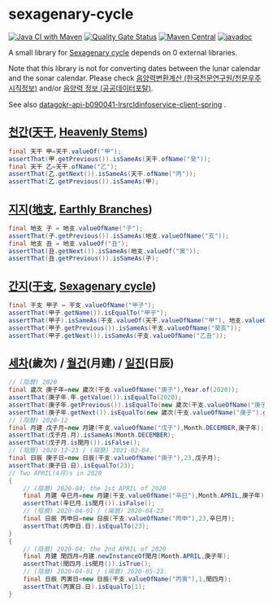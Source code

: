 # sexagenary-cycle

[![Java CI with Maven](https://github.com/jinahya/sexagenary-cycle/workflows/Java%20CI%20with%20Maven/badge.svg?branch=develop)](https://github.com/jinahya/sexagenary-cycle/actions)
[![Quality Gate Status](https://sonarcloud.io/api/project_badges/measure?project=jinahya_sexagenary-cycle&metric=alert_status)](https://sonarcloud.io/dashboard?id=jinahya_sexagenary-cycle)
[![Maven Central](https://img.shields.io/maven-central/v/com.github.jinahya/sexagenary-cycle)](https://search.maven.org/search?q=g:com.github.jinahya%20a:sexagenary-cycle)
[![javadoc](https://javadoc.io/badge2/com.github.jinahya/sexagenary-cycle/javadoc.svg)](https://javadoc.io/doc/com.github.jinahya/sexagenary-cycle)

A small library for [Sexagenary cycle](https://en.wikipedia.org/wiki/Sexagenary_cycle) depends on 0 external libraries.

Note that this library is not for converting dates between the lunar calendar and the sonar calendar. Please
check [음양력변환계산 (한국천문연구원/천문우주시직정보)](https://astro.kasi.re.kr/life/pageView/8)
and/or [음양력 정보 (공공데이터포탈)](https://www.data.go.kr/data/15012679/openapi.do).

See
also [datagokr-api-b090041-lrsrcldinfoservice-client-spring](https://github.com/jinahya/datagokr-api-b090041-lrsrcldinfoservice-client-spring)
.

## [천간][천간]\([天干][天干], [Heavenly Stems][Heavenly_Stems])

```java
final 天干 甲=天干.valueOf("甲");
assertThat(甲.getPrevious()).isSameAs(天干.ofName("癸"));
final 天干 乙=天干.ofName("乙");
assertThat(乙.getNext()).isSameAs(天干.ofName("丙"));
assertThat(乙.getPrevious()).isSameAs(甲);
```

## [지지][지지]\([地支][地支], [Earthly Branches][Earthly_Branches])

```java
final 地支 子 = 地支.valueOfName("子");
assertThat(子.getPrevious()).isSameAs(地支.valueOfName("亥"));
final 地支 丑 = 地支.valueOf("丑");
assertThat(丑.getNext()).isSameAs(地支.valueOf("寅"));
assertThat(丑.getPrevious()).isSameAs(子);
```

## [간지][간지]\([干支][干支], [Sexagenary cycle][Sexagenary_cycle])

```java
final 干支 甲子 = 干支.valueOfName("甲子");
assertThat(甲子.getName()).isEqualTo("甲子");
assertThat(甲子).isSameAs(干支.valueOf(天干.valueOfName("甲"), 地支.valueOfName("子")));
assertThat(甲子.getPrevious()).isSameAs(干支.valueOfName("癸亥"));
assertThat(甲子.getNext()).isSameAs(干支.valueOfName("乙丑"));
```

## [세차][세차]\(歲次) / [월건][월건]\(月建) / [일진][일진]\(日辰)

```java
// (陰曆) 2020
final 歲次 庚子年=new 歲次(干支.valueOfName("庚子"),Year.of(2020));
assertThat(庚子年.年.getValue()).isEqualTo(2020);
assertThat(庚子年.getPrevious()).isEqualTo(new 歲次(干支.valueOfName("庚子").getPrevious(),Year.of(2019)));
assertThat(庚子年.getNext()).isEqualTo(new 歲次(干支.valueOfName("庚子").getNext(),Year.of(2021)));
// (陰曆) 2020-12
final 月建 戊子月=new 月建(干支.valueOfName("戊子"),Month.DECEMBER,庚子年);
assertThat(戊子月.月).isSameAs(Month.DECEMBER);
assertThat(戊子月.is閏月()).isFalse();
// (陰曆) 2020-12-23 / (陽曆) 2021-02-04.
final 日辰 庚子日=new 日辰(干支.valueOfName("庚子"),23,戊子月);
assertThat(庚子日.日).isEqualTo(23);
// Two APRIL(4月)s in 2020
{
    // (陰曆) 2020-04; the 1st APRIL of 2020
    final 月建 辛巳月=new 月建(干支.valueOfName("辛巳"),Month.APRIL,庚子年);
    assertThat(辛巳月.is閏月()).isFalse();
    // (陰曆) 2020-04-01 / (陽曆) 2020-04-23
    final 日辰 丙申日=new 日辰(干支.valueOfName("丙申"),23,辛巳月);
    assertThat(丙申日.日).isEqualTo(23);
}
{
    // (陰曆) 2020-04; the 2nd APRIL of 2020
    final 月建 閏四月=月建.newInstanceOf閏月(Month.APRIL,庚子年);
    assertThat(閏四月.is閏月()).isTrue();
    // (陰曆) 2020-04-01 / (陽曆) 2020-05-23.
    final 日辰 丙寅日=new 日辰(干支.valueOfName("丙寅"),1,閏四月);
    assertThat(丙寅日.日).isEqualTo(1);
}
```

[천간]: https://ko.wikipedia.org/wiki/%EC%B2%9C%EA%B0%84

[天干]: https://zh.wikipedia.org/wiki/%E5%A4%A9%E5%B9%B2

[Heavenly_Stems]: https://en.wikipedia.org/wiki/Heavenly_Stems

[지지]: https://ko.wikipedia.org/wiki/%EC%A7%80%EC%A7%80_(%EC%97%AD%EB%B2%95)

[地支]: https://zh.wikipedia.org/wiki/%E5%9C%B0%E6%94%AF

[Earthly_Branches]: https://en.wikipedia.org/wiki/Earthly_Branches

[간지]: https://ko.wikipedia.org/wiki/%EA%B0%84%EC%A7%80

[干支]: https://zh.wikipedia.org/wiki/%E5%B9%B2%E6%94%AF

[Sexagenary_cycle]: https://en.wikipedia.org/wiki/Sexagenary_cycle

[세차]: https://ko.wikipedia.org/wiki/%EC%84%B8%EC%B0%A8_(%EA%B0%84%EC%A7%80)

[월건]: https://ko.wikipedia.org/wiki/%EC%9B%94%EA%B1%B4

[일진]: https://ko.wikipedia.org/wiki/%EC%9D%BC%EC%A7%84_(%EA%B0%84%EC%A7%80)